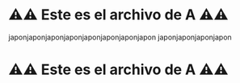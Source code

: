 # ⚠️⚠️ Este es el archivo de **A** ⚠️⚠️

japonjaponjaponjaponjaponjaponjaponjapon
japonjaponjaponjapon

# ⚠️⚠️ Este es el archivo de **A** ⚠️⚠️
